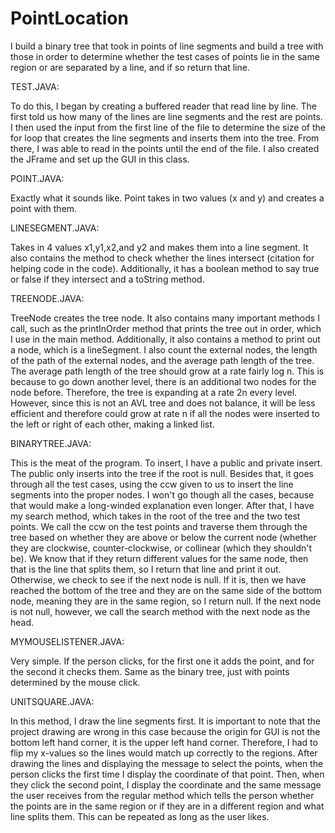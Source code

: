 # PointLocation
I build a binary tree that took in points of line segments and build a tree with those in order to determine whether the test cases of points lie in the same region or are separated by  a line, and if so return that line.

TEST.JAVA: 

To do this, I began by creating a buffered reader that read line by line.  The first told us how many of the lines are line segments and the rest are points.  I then used the input from the first line of the file to  determine the size of the for loop that creates the line segments and inserts them into the tree.  From there, I was able to read in the points until the end of the file.  I also created the JFrame and set up the GUI in this class.  

POINT.JAVA:  

Exactly what it sounds like.  Point takes in two values (x and y) and creates a point with them.  

LINESEGMENT.JAVA:  

Takes in 4 values x1,y1,x2,and y2 and makes them into a line segment.  It also contains the method to check whether the lines intersect (citation for helping code in the code).  Additionally, it has a boolean method to say true or false if they intersect and a toString method.  

TREENODE.JAVA:  

TreeNode creates the tree node.  It also contains many important methods I call, such as the printInOrder method that prints the tree out in order, which I use in the main method.  Additionally, it also contains a method to print out a node, which is a lineSegment.  I also count the external nodes, the length of the path of the external nodes, and the average path length of the tree.  The average path length of the tree should grow at a rate fairly log n.  This is because to go down another level, there is an additional two nodes for the node before.  Therefore, the tree is expanding at a rate 2n every level.  However, since this is not an AVL tree and does not balance, it will be less efficient and therefore could grow at rate n if all the nodes were inserted to the left or right of each other, making a linked list.  

BINARYTREE.JAVA:  

This is the meat of the program.  To insert, I have a public and private insert.  The public only inserts into the tree if the root is null.  Besides that, it goes through all the test cases, using the ccw given to us to insert the line segments into the proper nodes.  I won't go though all the cases, because that would make a long-winded explanation even longer.  After that, I have my search method, which takes in the root of the tree and the two test points.  We call the ccw on the test points and traverse them through the tree based on whether they are above or below the current node (whether they are clockwise, counter-clockwise, or collinear (which they shouldn't be).  We know that if they return different values for the same node, then that is the line that splits them, so I return that line and print it out.  Otherwise, we check to see if the next node is null.  If it is, then we have reached the bottom of the tree and they are on the same side of the bottom node, meaning they are in the same region, so I return null.  If the next node is not null, however, we call the search method with the next node as the head.  

MYMOUSELISTENER.JAVA:  

Very simple.  If the person clicks, for the first one it adds the point, and for the second it checks them. Same as the binary tree, just with points determined by the mouse click.  

UNITSQUARE.JAVA:  

In this method, I draw the line segments first.  It is important to note that the project drawing are wrong in this case because the origin for GUI is not the bottom left hand corner, it is the upper left hand corner. Therefore, I had to flip my x-values so the lines would match up correctly to the regions.  After drawing the lines and displaying the message to select the points, when the person clicks the first time I display the coordinate of that point.  Then, when they click the second point, I display the coordinate and the same message the user receives from the regular method which tells the person whether the points are in the same region or if they are in a different region and what line splits them.  This can be repeated as long as the user likes.
